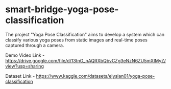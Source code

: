 # smart-bridge-yoga-pose-classification
The project "Yoga Pose Classification" aims to develop a system which can classify various yoga poses from static images and real-time poses captured through a camera.


Demo Video Link - https://drive.google.com/file/d/13tnG_nAQRXbQbvCZg3eNzN6ZU5mXIMyZ/view?usp=sharing


Dataset Link - https://www.kaggle.com/datasets/elysian01/yoga-pose-classification
